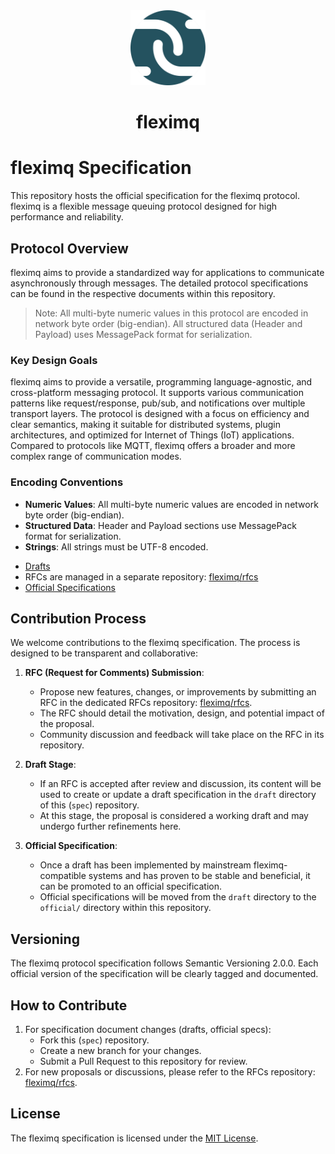 <div align="center">
    <img width="120" src="icon.svg" alt="logo">
  <h1 id="fleximq">fleximq</h1>
</div>

# fleximq Specification

This repository hosts the official specification for the fleximq protocol. fleximq is a flexible message queuing protocol designed for high performance and reliability.

## Protocol Overview

fleximq aims to provide a standardized way for applications to communicate asynchronously through messages. The detailed protocol specifications can be found in the respective documents within this repository.

> Note: All multi-byte numeric values in this protocol are encoded in network byte order (big-endian).
> All structured data (Header and Payload) uses MessagePack format for serialization.

### Key Design Goals

fleximq aims to provide a versatile, programming language-agnostic, and cross-platform messaging protocol. It supports various communication patterns like request/response, pub/sub, and notifications over multiple transport layers. The protocol is designed with a focus on efficiency and clear semantics, making it suitable for distributed systems, plugin architectures, and optimized for Internet of Things (IoT) applications. Compared to protocols like MQTT, fleximq offers a broader and more complex range of communication modes.

### Encoding Conventions

- **Numeric Values**: All multi-byte numeric values are encoded in network byte order (big-endian).
- **Structured Data**: Header and Payload sections use MessagePack format for serialization.
- **Strings**: All strings must be UTF-8 encoded.

* [Drafts](./draft/)
* RFCs are managed in a separate repository: [fleximq/rfcs](https://github.com/fleximq/rfcs)
* [Official Specifications](./official/)

## Contribution Process

We welcome contributions to the fleximq specification. The process is designed to be transparent and collaborative:

1.  **RFC (Request for Comments) Submission**:

    - Propose new features, changes, or improvements by submitting an RFC in the dedicated RFCs repository: [fleximq/rfcs](https://github.com/fleximq/rfcs).
    - The RFC should detail the motivation, design, and potential impact of the proposal.
    - Community discussion and feedback will take place on the RFC in its repository.

2.  **Draft Stage**:

    - If an RFC is accepted after review and discussion, its content will be used to create or update a draft specification in the `draft` directory of this (`spec`) repository.
    - At this stage, the proposal is considered a working draft and may undergo further refinements here.

3.  **Official Specification**:
    - Once a draft has been implemented by mainstream fleximq-compatible systems and has proven to be stable and beneficial, it can be promoted to an official specification.
    - Official specifications will be moved from the `draft` directory to the `official/` directory within this repository.

## Versioning

The fleximq protocol specification follows Semantic Versioning 2.0.0. Each official version of the specification will be clearly tagged and documented.

## How to Contribute

1.  For specification document changes (drafts, official specs):
    - Fork this (`spec`) repository.
    - Create a new branch for your changes.
    - Submit a Pull Request to this repository for review.
2.  For new proposals or discussions, please refer to the RFCs repository: [fleximq/rfcs](https://github.com/fleximq/rfcs).

## License

The fleximq specification is licensed under the [MIT License](./LICENSE).

